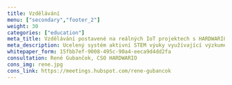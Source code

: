 ```yaml
---
title: Vzdělávání
menu: ["secondary","footer_2"]
weight: 30
categories: ["education"]
meta_title: Vzdělávání postavené na reálných IoT projektech s HARDWARIO TOWER
meta_description: Ucelený systém aktivní STEM výuky využívající výzkumem ověřený pedagogický rámec, jehož atraktivita je založena na práci s reálnými projekty internetu věcí.
whitepaper_form: 15fbb7ef-9008-495c-90a4-eeca9d4dd2fa
consultation: René Gubančok, CSO HARDWARIO
cons_img: rene.jpg
cons_link: https://meetings.hubspot.com/rene-gubancok
---
```

